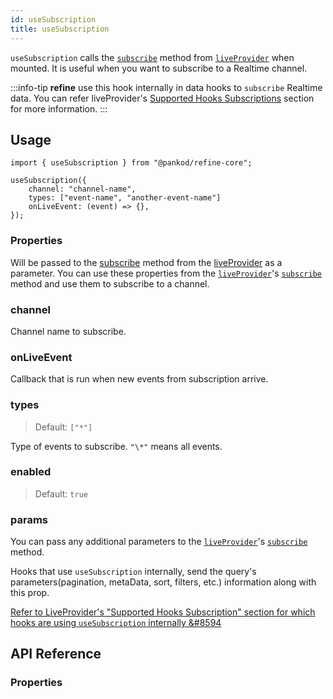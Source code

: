 ```yaml
---
id: useSubscription
title: useSubscription
---
```


`useSubscription` calls the [`subscribe`][live-provider-subscribe] method from [`liveProvider`][live-provider] when mounted. It is useful when you want to subscribe to a Realtime channel.

:::info-tip
**refine** use this hook internally in data hooks to `subscribe` Realtime data. You can refer liveProvider's [Supported Hooks Subscriptions][supported-hooks-subscription] section for more information.
:::

## Usage

```tsx
import { useSubscription } from "@pankod/refine-core";

useSubscription({
    channel: "channel-name",
    types: ["event-name", "another-event-name"]
    onLiveEvent: (event) => {},
});

```

### Properties

Will be passed to the [subscribe][live-provider-subscribe] method from the [liveProvider][live-provider] as a parameter. You can use these properties from the [`liveProvider`][live-provider]'s [`subscribe`][live-provider-subscribe] method and use them to subscribe to a channel.

### channel <PropTag required/>

Channel name to subscribe.

### onLiveEvent <PropTag required/>

Callback that is run when new events from subscription arrive.

### types

> Default: `["*"]`

Type of events to subscribe. `"\*"` means all events.

### enabled

> Default: `true`

### params

You can pass any additional parameters to the [`liveProvider`][live-provider]'s [`subscribe`][live-provider-subscribe] method.

Hooks that use `useSubscription` internally, send the query's parameters(pagination, metaData, sort, filters, etc.) information along with this prop.

[Refer to LiveProvider's "Supported Hooks Subscription" section for which hooks are using `useSubscription` internally &#8594][supported-hooks-subscription]

## API Reference

### Properties

<PropsTable module="@pankod/refine-core/useSubscription"  />

[live-provider]: /docs/api-reference/core/providers/live-provider
[live-provider-subscribe]: /docs/api-reference/core/providers/live-provider/#subscribe
[supported-hooks-subscription]: /docs/api-reference/core/providers/live-provider/#supported-hooks-subscription
